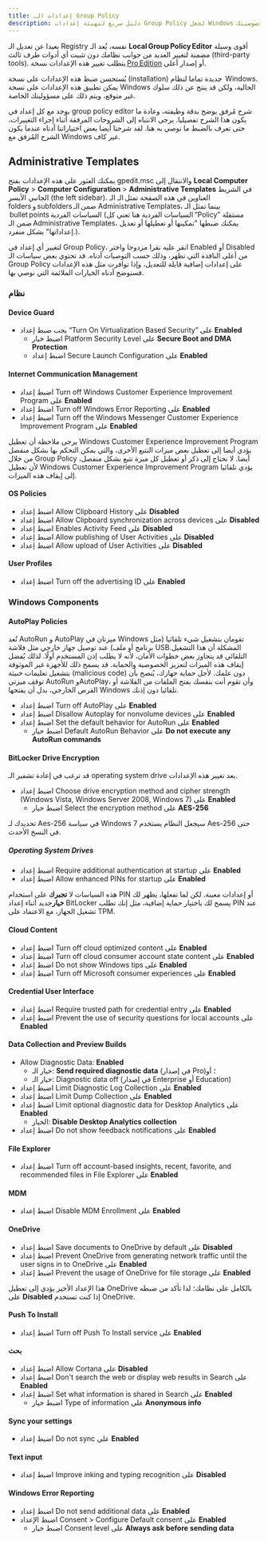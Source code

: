```yaml
---
title: إعدادات الـ Group Policy
description: دليل سريع لتهيئة إعدادات Group Policy لجعل Windows أكثر احتراما لخصوصيتك.
---
```


بعيدا عن تعديل الـ Registry نفسه، يُعد الـ **Local Group Policy Editor** أقوى وسيلة مضمنة لتغيير العديد من جوانب نظامك دون تثبيت أي أدوات طرف ثالث (third-party tools). يتطلب تغيير هذه الإعدادات نسخة [Pro Edition](index.md#windows-editions) أو إصدار أعلى.

يُستحسن ضبط هذه الإعدادات على نسخة (installation) جديدة تماما لنظام  Windows. يمكن تطبيق هذه الإعدادات على نسخة Windows الحالية، ولكن قد ينتج عن ذلك سلوك غير متوقع، ويتم ذلك على مسؤوليتك الخاصة.

يوجد مع كل إعداد في group policy editor شرح مُرفق يوضح بدقة وظيفته، وعادة ما يكون هذا الشرح تفصيليا. يرجى الانتباه إلى الشروحات المرفقة أثناء إجراء التغييرات، حتى تعرف بالضبط ما نوصي به هنا. لقد شرحنا أيضا بعض اختياراتنا أدناه عندما يكون الشرح المُرفق مع Windows غير كاف.

## Administrative Templates

يمكنك العثور على هذه الإعدادات بفتح gpedit.msc والانتقال إلى **Local Computer Policy** > **Computer Configuration** > **Administrative Templates** في الشريط الجانبي الأيسر (the left sidebar). العناوين في هذه الصفحة تمثل الـ الـ folders و subfolders ضمن الـ Administrative Templates، بينما تمثل الـ  bullet points السياسات الفردية (السياسات الفردية هنا تعني كل “Policy” مستقلة ضمن الـ Administrative Templates، يمكنك ضبطها "تمكينها أو تعطيلها أو تعديل إعداداتها" بشكل منفرد.).

لتغيير أي إعداد في Group Policy، انقر عليه نقرا مزدوجا واختر Enabled أو Disabled من أعلى النافذة التي تظهر، وذلك حسب التوصيات أدناه. قد تحتوي بعض سياسات الـ Group Policy على إعدادات إضافية قابلة للتعديل، وإذا توافرت مثل هذه الإعدادات فسنوضح أدناه الخيارات الملائمة التي نوصي بها.

### نظام

#### Device Guard

- يجب ضبط إعداد “Turn On Virtualization Based Security” على **Enabled**
  - اضبط خيار Platform Security Level على **Secure Boot and DMA Protection**
  - اضبط إعداد Secure Launch Configuration على **Enabled**

#### Internet Communication Management

- اضبط إعداد Turn off Windows Customer Experience Improvement Program على **Enabled**
- اضبط إعداد Turn off Windows Error Reporting على **Enabled**
- اضبط إعداد Turn off the Windows Messenger Customer Experience Improvement Program على **Enabled**

يرجى ملاحظة أن تعطيل Windows Customer Experience Improvement Program يؤدي أيضا إلى تعطيل بعض ميزات التتبع الأخرى، والتي يمكن التحكم بها بشكل منفصل من خلال Group Policy أيضا. لا نحتاج إلى ذكر أو تعطيل كل ميزة تتبع بشكل منفصل، لأن تعطيل Windows Customer Experience Improvement Program يؤدي تلقائيا إلى إيقاف هذه الميزات.

#### OS Policies

- اضبط إعداد Allow Clipboard History على **Disabled**
- اضبط إعداد Allow Clipboard synchronization across devices على **Disabled**
- اضبط إعداد Enables Activity Feed على **Disabled**
- اضبط إعداد Allow publishing of User Activities على **Disabled**
- اضبط إعداد Allow upload of User Activities على **Disabled**

#### User Profiles

- اضبط إعداد Turn off the advertising ID على **Enabled**

### Windows Components

#### AutoPlay Policies

تُعد AutoRun و AutoPlay ميزتان في Windows تقومان بتشغيل شيء تلقائيا (مثل برنامج أو ملف) عند توصيل جهاز خارجي مثل فلاشة USB.المشكلة أن هذا التشغيل التلقائي قد يتجاوز بعض خطوات الأمان، لأنه لا يطلب إذن المستخدم أولًا. لذلك يُفضل إيقاف هذه الميزات لتعزيز الخصوصية والحماية. قد يسمح ذلك للأجهزة غير الموثوقة بتشغيل تعليمات خبيثة (malicious code) دون علمك. لأجل حماية جهازك، يُنصح بأن توقف ميزتي AutoRun وAutoPlay،
وأن تقوم أنت بنفسك بفتح الملفات من الفلاشة أو القرص الخارجي، بدل أن يفتحها Windows تلقائيا دون إذنك.

- اضبط إعداد Turn off AutoPlay على **Enabled**
- اضبط إعداد Disallow Autoplay for nonvolume devices على **Enabled**
- اضبط إعداد Set the default behavior for AutoRun على **Enabled**
  - اضبط خيار Default AutoRun Behavior على **Do not execute any AutoRun commands**

#### BitLocker Drive Encryption

قد ترغب في إعادة تشفير الـ operating system drive بعد تغيير هذه الإعدادات.

- اضبط إعداد Choose drive encryption method and cipher strength (Windows Vista, Windows Server 2008, Windows 7) على **Enabled**
  - اضبط خيار Select the encryption method على **AES-256**

تحديدك لـ Aes-256 في سياسة Windows 7 سيجعل النظام يستخدم Aes-256 حتى في النسخ الأحدث.

##### Operating System Drives

- اضبط إعداد Require additional authentication at startup على **Enabled**
- اضبط إعداد Allow enhanced PINs for startup على **Enabled**

هذه السياسات لا **تجبرك** على استخدام PIN أو إعدادات معينة.
لكن لما تفعلها، يظهر لك **خيار**جديد أثناء إعداد BitLocker يسمح لك باختيار حماية إضافية، مثل إنك تطلب PIN عند تشغيل الجهاز، مع الاعتماد على TPM.

#### Cloud Content

- اضبط إعداد Turn off cloud optimized content على **Enabled**
- اضبط إعداد Turn off cloud consumer account state content على **Enabled**
- اضبط إعداد Do not show Windows tips على **Enabled**
- اضبط إعداد Turn off Microsoft consumer experiences على **Enabled**

#### Credential User Interface

- اضبط إعداد Require trusted path for credential entry على **Enabled**
- اضبط إعداد Prevent the use of security questions for local accounts على **Enabled**

#### Data Collection and Preview Builds

- Allow Diagnostic Data: **Enabled**
  - خيار الـ: **Send required diagnostic data** (في إصدار Pro)؛ أو
  - خيار الـ: Diagnostic data off (في إصدار Enterprise أو Education)
- اضبط إعداد Limit Diagnostic Log Collection على **Enabled**
- اضبط إعداد Limit Dump Collection على **Enabled**
- اضبط إعداد Limit optional diagnostic data for Desktop Analytics على **Enabled**
  - الخيار: **Disable Desktop Analytics collection**
- اضبط إعداد Do not show feedback notifications على **Enabled**

#### File Explorer

- اضبط إعداد Turn off account-based insights, recent, favorite, and recommended files in File Explorer على **Enabled**

#### MDM

- اضبط إعداد Disable MDM Enrollment على **Enabled**

#### OneDrive

- اضبط إعداد Save documents to OneDrive by default على **Disabled**
- اضبط إعداد Prevent OneDrive from generating network traffic until the user signs in to OneDrive على **Enabled**
- اضبط إعداد Prevent the usage of OneDrive for file storage على **Enabled**

هذا الإعداد الأخير يؤدي إلى تعطيل OneDrive بالكامل على نظامك؛ لذا تأكد من ضبطه على **Disabled** إذا كنت تستخدم OneDrive.

#### Push To Install

- اضبط إعداد Turn off Push To Install service على **Enabled**

#### بحث

- اضبط إعداد Allow Cortana على **Disabled**
- اضبط إعداد Don't search the web or display web results in Search على **Enabled**
- اضبط إعداد Set what information is shared in Search على **Enabled**
  - اضبط خيار Type of information على **Anonymous info**

#### Sync your settings

- اضبط إعداد Do not sync على **Enabled**

#### Text input

- اضبط إعداد Improve inking and typing recognition على **Disabled**

#### Windows Error Reporting

- اضبط إعداد Do not send additional data على **Enabled**
- اضبط الإعداد Consent > Configure Default consent على **Enabled**
  - اضبط خيار Consent level على **Always ask before sending data**
